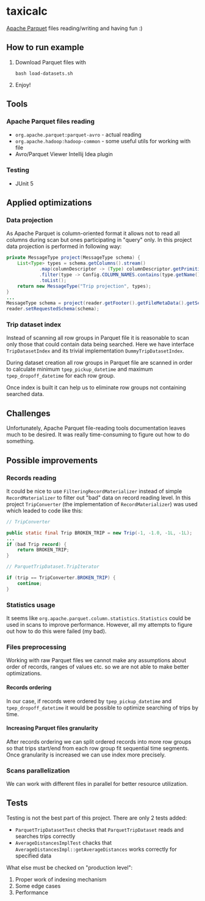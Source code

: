 # taxicalc

[Apache Parquet](https://parquet.apache.org/docs/) files reading/writing
and having fun :)

## How to run example
1. Download Parquet files with
   ```shell
   bash load-datasets.sh
   ```
2. Enjoy!

## Tools
### Apache Parquet files reading
- `org.apache.parquet:parquet-avro` - actual reading
- `org.apache.hadoop:hadoop-common` - some useful utils for working with file
- Avro/Parquet Viewer Intellij Idea plugin

### Testing
- JUnit 5

## Applied optimizations
### Data projection
As Apache Parquet is column-oriented format it allows not to read all columns during 
scan but ones participating in "query" only. In this project data projection is performed
in following way:
```java
private MessageType project(MessageType schema) {
    List<Type> types = schema.getColumns().stream()
            .map(columnDescriptor -> (Type) columnDescriptor.getPrimitiveType())
            .filter(type -> Config.COLUMN_NAMES.contains(type.getName()))
            .toList();
    return new MessageType("Trip projection", types);
}
...
MessageType schema = project(reader.getFooter().getFileMetaData().getSchema());
reader.setRequestedSchema(schema);
```

### Trip dataset index
Instead of scanning all row groups in Parquet file it is reasonable to scan only those
that could contain data being searched. Here we have interface `TripDatasetIndex` and
its trivial implementation `DummyTripDatasetIndex`.

During dataset creation all row groups in Parquet file are scanned in order to calculate 
minimum `tpep_pickup_datetime` and maximum `tpep_dropoff_datetime` for each row group.

Once index is built it can help us to eliminate row groups not containing searched data.

## Challenges
Unfortunately, Apache Parquet file-reading tools documentation leaves much to be desired.
It was really time-consuming to figure out how to do something.

## Possible improvements
### Records reading
It could be nice to use `FilteringRecordMaterializer` instead of simple `RecordMaterializer` 
to filter out "bad" data on record reading level. In this project `TripConverter` 
(the implementation of `RecordMaterializer`) was used which leaded to code like this:
```java
// TripConverter

public static final Trip BROKEN_TRIP = new Trip(-1, -1.0, -1L, -1L);
...
if (bad Trip record) {
    return BROKEN_TRIP;
}
```
```java
// ParquetTripDataset.TripIterator

if (trip == TripConverter.BROKEN_TRIP) {
    continue;
}
```

### Statistics usage
It seems like `org.apache.parquet.column.statistics.Statistics` could be used in scans
to improve performance. However, all my attempts to figure out how to do this were failed (my bad).

### Files preprocessing
Working with raw Parquet files we cannot make any assumptions about order of records, ranges of values etc.
so we are not able to make better optimizations.

#### Records ordering
In our case, if records were ordered by `tpep_pickup_datetime` and `tpep_dropoff_datetime`
it would be possible to optimize searching of trips by time.

#### Increasing Parquet files granularity
After records ordering we can split ordered records into more row groups so that trips start/end from 
each row group fit sequential time segments. Once granularity is increased we can use index more precisely.

### Scans parallelization
We can work with different files in parallel for better resource utilization.

## Tests
Testing is not the best part of this project. There are only 2 tests added:
- `ParquetTripDatasetTest` checks that `ParquetTripDataset` reads and searches trips correctly
- `AverageDistancesImplTest` chacks that `AverageDistancesImpl::getAverageDistances` works correctly for specified data

What else must be checked on "production level":
1. Proper work of indexing mechanism
2. Some edge cases
3. Performance
